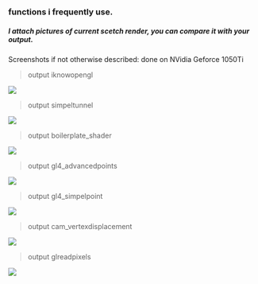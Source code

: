 ### functions i frequently use.
##### I attach pictures of current scetch render, you can compare it with your output.
Screenshots if not otherwise described: done on NVidia Geforce 1050Ti


> output iknowopengl  

![](https://github.com/tolkanabroski/pshader-processing/raw/master/basics/saveframe/iknowopengl.jpg) 

> output simpeltunnel  

![](https://github.com/tolkanabroski/pshader-processing/raw/master/basics/saveframe/simpeltunnel.jpg) 

> output boilerplate_shader  

![](https://github.com/tolkanabroski/pshader-processing/raw/master/basics/saveframe/boilerplate_shader.jpg) 

> output gl4_advancedpoints  

![](https://github.com/tolkanabroski/pshader-processing/raw/master/basics/saveframe/gl4_advancedpointsV.jpg) 

> output gl4_simpelpoint

![](https://github.com/tolkanabroski/pshader-processing/raw/master/basics/saveframe/gl4_simpelpointV1.jpg) 

> output cam_vertexdisplacement 

![](https://github.com/tolkanabroski/pshader-processing/raw/master/basics/saveframe/cam_vertexdisplacement.jpg)  

> output glreadpixels  

![](https://github.com/tolkanabroski/pshader-processing/raw/master/basics/saveframe/glreadpixels.jpg)
